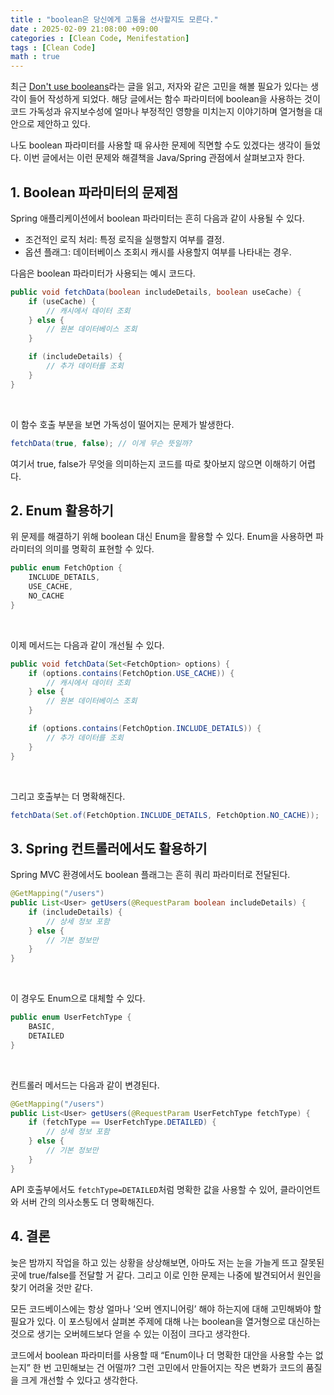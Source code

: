 ```yaml
---
title : "boolean은 당신에게 고통을 선사할지도 모른다."
date : 2025-02-09 21:08:00 +09:00
categories : [Clean Code, Menifestation]
tags : [Clean Code]
math : true
---
```


최근 [Don't use booleans](https://www.luu.io/posts/dont-use-booleans)라는 글을 읽고, 저자와 같은 고민을 해볼 필요가 있다는 생각이 들어 작성하게 되었다. 해당 글에서는 함수 파라미터에 boolean을 사용하는 것이 코드 가독성과 유지보수성에 얼마나 부정적인 영향을 미치는지 이야기하며 열거형을 대안으로 제안하고 있다.

나도 boolean 파라미터를 사용할 때 유사한 문제에 직면할 수도 있겠다는 생각이 들었다. 이번 글에서는 이런 문제와 해결책을 Java/Spring 관점에서 살펴보고자 한다.

## 1. Boolean 파라미터의 문제점
Spring 애플리케이션에서 boolean 파라미터는 흔히 다음과 같이 사용될 수 있다.

- 조건적인 로직 처리: 특정 로직을 실행할지 여부를 결정.
- 옵션 플래그: 데이터베이스 조회시 캐시를 사용할지 여부를 나타내는 경우.
  <br/>

다음은 boolean 파라미터가 사용되는 예시 코드다.
```java
public void fetchData(boolean includeDetails, boolean useCache) {
    if (useCache) {
        // 캐시에서 데이터 조회
    } else {
        // 원본 데이터베이스 조회
    }

    if (includeDetails) {
        // 추가 데이터를 조회
    }
}
```
<br/>

이 함수 호출 부분을 보면 가독성이 떨어지는 문제가 발생한다.
```java
fetchData(true, false); // 이게 무슨 뜻일까?
```

여기서 true, false가 무엇을 의미하는지 코드를 따로 찾아보지 않으면 이해하기 어렵다.

## 2. Enum 활용하기
위 문제를 해결하기 위해 boolean 대신 Enum을 활용할 수 있다. Enum을 사용하면 파라미터의 의미를 명확히 표현할 수 있다.
```java
public enum FetchOption {
    INCLUDE_DETAILS,
    USE_CACHE,
    NO_CACHE
}
```
<br/>

이제 메서드는 다음과 같이 개선될 수 있다.
```java
public void fetchData(Set<FetchOption> options) {
    if (options.contains(FetchOption.USE_CACHE)) {
        // 캐시에서 데이터 조회
    } else {
        // 원본 데이터베이스 조회
    }

    if (options.contains(FetchOption.INCLUDE_DETAILS)) {
        // 추가 데이터를 조회
    }
}
```
<br/>

그리고 호출부는 더 명확해진다.
```java
fetchData(Set.of(FetchOption.INCLUDE_DETAILS, FetchOption.NO_CACHE));
```


## 3. Spring 컨트롤러에서도 활용하기
Spring MVC 환경에서도 boolean 플래그는 흔히 쿼리 파라미터로 전달된다.
```java
@GetMapping("/users")
public List<User> getUsers(@RequestParam boolean includeDetails) {
    if (includeDetails) {
        // 상세 정보 포함
    } else {
        // 기본 정보만
    }
}
```
<br/>

이 경우도 Enum으로 대체할 수 있다.
```java
public enum UserFetchType {
    BASIC,
    DETAILED
}
```
<br/>

컨트롤러 메서드는 다음과 같이 변경된다.
```java
@GetMapping("/users")
public List<User> getUsers(@RequestParam UserFetchType fetchType) {
    if (fetchType == UserFetchType.DETAILED) {
        // 상세 정보 포함
    } else {
        // 기본 정보만
    }
}
```
API 호출부에서도 `fetchType=DETAILED`처럼 명확한 값을 사용할 수 있어, 클라이언트와 서버 간의 의사소통도 더 명확해진다.

## 4. 결론
늦은 밤까지 작업을 하고 있는 상황을 상상해보면, 아마도 저는 눈을 가늘게 뜨고 잘못된 곳에 true/false를 전달할 거 같다. 그리고 이로 인한 문제는 나중에 발견되어서 원인을 찾기 어려울 것만 같다.

모든 코드베이스에는 항상 얼마나 ‘오버 엔지니어링’ 해야 하는지에 대해 고민해봐야 할 필요가 있다. 이 포스팅에서 살펴본 주제에 대해 나는 boolean을 열거형으로 대신하는 것으로 생기는 오버헤드보다 얻을 수 있는 이점이 크다고 생각한다.

코드에서 boolean 파라미터를 사용할 때 “Enum이나 더 명확한 대안을 사용할 수는 없는지” 한 번 고민해보는 건 어떨까? 그런 고민에서 만들어지는 작은 변화가 코드의 품질을 크게 개선할 수 있다고 생각한다.
